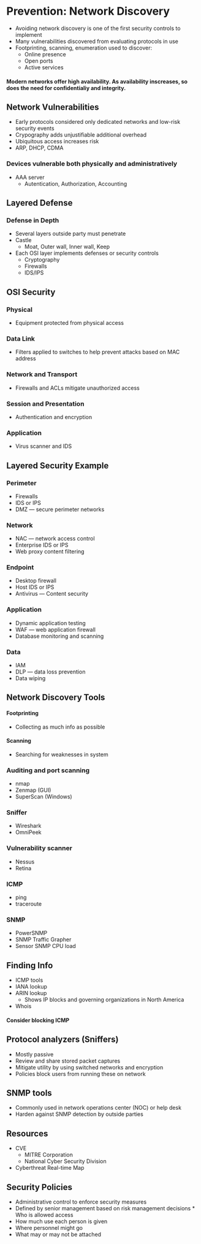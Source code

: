 # Prevention: Network Discovery
* Avoiding network discovery is one of the first security controls to implement
* Many vulnerabilities discovered from evaluating protocols in use
* Footprinting, scanning, enumeration used to discover:
    * Online presence
    * Open ports
    * Active services
#### Modern networks offer high availability. As availability inscreases, so does the need for confidentialiy and integrity.
## Network Vulnerabilities
* Early protocols considered only dedicated networks and low-risk security events
* Crypography adds unjustifiable additional overhead
* Ubiquitous access increases risk
* ARP, DHCP, CDMA
### Devices vulnerable both physically and administratively
* AAA server
    * Autentication, Authorization, Accounting
## Layered Defense
### Defense in Depth
* Several layers outside party must penetrate
* Castle
    * Moat, Outer wall, Inner wall, Keep
* Each OSI layer implements defenses or security controls
    * Cryptography
    * Firewalls
    * IDS/IPS
## OSI Security
### Physical
* Equipment protected from physical access
### Data Link
* Filters applied to switches to help prevent attacks based on MAC address
### Network and Transport
* Firewalls and ACLs mitigate unauthorized access
### Session and Presentation
* Authentication and encryption
### Application
* Virus scanner and IDS
## Layered Security Example
### Perimeter
* Firewalls
* IDS or IPS
* DMZ — secure perimeter networks
### Network
* NAC — network access control
* Enterprise IDS or IPS
* Web proxy content filtering
### Endpoint
* Desktop firewall
* Host IDS or IPS
* Antivirus — Content security
### Application
* Dynamic application testing
* WAF — web application firewall
* Database monitoring and scanning
### Data
* IAM
* DLP — data loss prevention
* Data wiping
## Network Discovery Tools
#### Footprinting
* Collecting as much info as possible
#### Scanning
* Searching for weaknesses in system
### Auditing and port scanning
* nmap
* Zenmap (GUI)
* SuperScan (Windows)
### Sniffer
* Wireshark
* OmniPeek
### Vulnerability scanner
* Nessus
* Retina
### ICMP
* ping
* traceroute
### SNMP
* PowerSNMP
* SNMP Traffic Grapher
* Sensor SNMP CPU load
## Finding Info
* ICMP tools
* IANA lookup
* ARIN lookup
    * Shows IP blocks and governing organizations in North America
* Whois
#### Consider blocking ICMP
## Protocol analyzers (Sniffers)
* Mostly passive
* Review and share stored packet captures
* Mitigate utility by using switched networks and encryption
* Policies block users from running these on network
## SNMP tools
* Commonly used in network operations center (NOC) or help desk
* Harden against SNMP detection by outside parties
## Resources
* CVE
    * MITRE Corporation
    * National Cyber Security Division
* Cyberthreat Real-time Map
## Security Policies
* Administrative control to enforce security measures
* Defined by senior management based on risk management decisions * Who is allowed access
* How much use each person is given
* Where personnel might go
* What may or may not be attached
